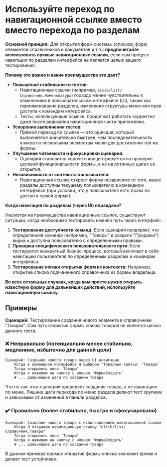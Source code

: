 # Используйте переход по навигационной ссылке вместо вместо перехода по разделам

**Основной принцип:** Для открытия форм системы (списков, форм элементов справочников и документов и т.п.) **предпочитайте использовать прямые навигационные ссылки**, если сам процесс навигации по разделам интерфейса не является целью вашего тестирования.

**Почему это важно и какие преимущества это дает?**

*   **Повышение стабильности тестов:**
    *   Навигационные ссылки (например, `e1cib/list/Справочник.Номенклатура`) гораздо менее чувствительны к изменениям в пользовательском интерфейсе (UI), таким как переименование разделов, изменение структуры меню или прав доступа к командам интерфейса.
    *   Тесты, использующие ссылки, продолжат работать корректно даже после редизайна навигационной части приложения.
*   **Ускорение выполнения тестов:**
    *   Прямой переход по ссылке — это один шаг, который выполняется значительно быстрее, чем последовательность кликов по нескольким элементам меню для достижения той же формы.
*   **Улучшение читаемости и фокусировки сценария:**
    *   Сценарий становится короче и концентрируется на проверке целевой функциональности формы, а не на рутинных шагах ее открытия.
*   **Независимость от контекста пользователя:**
    *   Навигационная ссылка откроет форму независимо от того, какие разделы доступны текущему пользователю в командном интерфейсе (при условии, что у пользователя есть права на доступ к самой форме).

**Когда навигация по разделам (через UI) оправдана?**

Несмотря на преимущества навигационных ссылок, существуют ситуации, когда необходимо тестировать именно путь через интерфейс:
1.  **Тестирование доступности команд:** Если сценарий проверяет, что определенная команда (например, "Товары" в разделе "Продажи") видна и доступна пользователю с определенными правами.
2.  **Проверка специфического пользовательского пути:** Если тестируется конкретный бизнес-процесс, который включает в себя навигацию пользователя по определенным разделам и командам интерфейса.
3.  **Тестирование логики открытия форм из контекста:** Например, открытие списка подчиненного справочника из формы владельца.

**Во всех остальных случаях, когда вам просто нужно открыть известную форму для дальнейших действий, используйте навигационную ссылку.**

## Примеры

**Сценарий:** Тестирование создания нового элемента в справочнике "Товары". Сам путь открытия формы списка товаров не является целью данного теста.

### ❌ Неправильно (потенциально менее стабильно, медленнее, избыточно для данной цели)

```gherkin
Сценарий: Создание нового товара через UI навигацию
    Когда в командном интерфейсе я выбираю 'Товарные запасы' 'Товары'
    Тогда открылось окно 'Товары'
    Когда я нажимаю на кнопку с именем 'ФормаСоздать'
    # ... дальнейшие шаги по созданию товара
```

Что не так: этот сценарий проверяет создание товара, а не навигацию по меню. Лишние шаги перехода по меню раздела делают тест хрупким и зависимым от изменений в панели разделов.


### ✔️ Правильно (более стабильно, быстро и сфокусировано)

```gherkin
Сценарий: Создание нового товара с использованием навигационной ссылки
    Когда Я открываю навигационную ссылку "e1cib/list/Справочник.Товары"
    Тогда открылось окно 'Товары'
    Когда я нажимаю на кнопку с именем 'ФормаСоздать'
    # ... дальнейшие шаги по созданию товара
```

В данном примере прямое открытие формы списка экономит время и делает тест устойчивее.